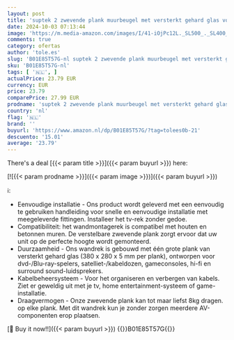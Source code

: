 ```yaml
---
layout: post
title: 'suptek 2 zwevende plank muurbeugel met versterkt gehard glas voor dvd-spelers/kabeldozen/spelconsoles/tv-accessoires  2 planken  zwart CS202'
date: 2024-10-03 07:13:44
image: 'https://m.media-amazon.com/images/I/41-iOjPc12L._SL500_._SL400_.jpg'
comments: true
category: ofertas
author: 'tole.es'
slug: 'B01E85T57G-nl suptek 2 zwevende plank muurbeugel met versterkt gehard...'
sku: 'B01E85T57G-nl'
tags: [ '🇳🇱', ]
actualPrice: 23.79 EUR
currency: EUR
price: 23.79
comparePrice: 27.99 EUR
prodname: 'suptek 2 zwevende plank muurbeugel met versterkt gehard glas voor dvd-spelers/kabeldozen/spelconsoles/tv-accessoires  2 planken  zwart CS202'
country: 'nl'
flag: '🇳🇱'
brand: ''
buyurl: 'https://www.amazon.nl/dp/B01E85T57G/?tag=tolees0b-21'
descuento: '15.01'
average: '23.79'
---
```


There's a deal [{{< param title >}}]({{< param buyurl >}})  here:

[![{{< param prodname >}}]({{< param image >}})]({{< param buyurl >}})

ℹ️:

- Eenvoudige installatie - Ons product wordt geleverd met een eenvoudig te gebruiken handleiding voor snelle en eenvoudige installatie met meegeleverde fittingen. Installeer het tv-rek zonder gedoe.
- Compatibiliteit: het wandmontagerek is compatibel met houten en betonnen muren. De verstelbare zwevende plank zorgt ervoor dat uw unit op de perfecte hoogte wordt gemonteerd.
- Duurzaamheid - Ons wandrek is gebouwd met één grote plank van versterkt gehard glas (380 x 280 x 5 mm per plank), ontworpen voor dvd-/Blu-ray-spelers, satelliet-/kabeldozen, gameconsoles, hi-fi en surround sound-luidsprekers.
- Kabelbeheersysteem - Voor het organiseren en verbergen van kabels. Ziet er geweldig uit met je tv, home entertainment-systeem of game-installatie.
- Draagvermogen - Onze zwevende plank kan tot maar liefst 8kg dragen. op elke plank. Met dit wandrek kun je zonder zorgen meerdere AV-componenten erop plaatsen.

[🛒 Buy it now!!]({{< param buyurl >}})
{{<world>}}B01E85T57G{{</world>}}
